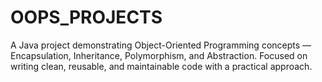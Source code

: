 # OOPS_PROJECTS
A Java project demonstrating Object-Oriented Programming concepts — Encapsulation, Inheritance, Polymorphism, and Abstraction. Focused on writing clean, reusable, and maintainable code with a practical approach.
